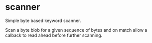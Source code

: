 # scanner
Simple byte based keyword scanner.

Scan a byte blob for a given sequence of bytes and on match allow a calback to read ahead before further scanning.
